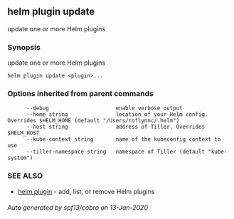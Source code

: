 ## helm plugin update

update one or more Helm plugins

### Synopsis


update one or more Helm plugins

```
helm plugin update <plugin>...
```

### Options inherited from parent commands

```
      --debug                     enable verbose output
      --home string               location of your Helm config. Overrides $HELM_HOME (default "/Users/roflynnc/.helm")
      --host string               address of Tiller. Overrides $HELM_HOST
      --kube-context string       name of the kubeconfig context to use
      --tiller-namespace string   namespace of Tiller (default "kube-system")
```

### SEE ALSO
* [helm plugin](helm_plugin.md)	 - add, list, or remove Helm plugins

###### Auto generated by spf13/cobra on 13-Jan-2020
